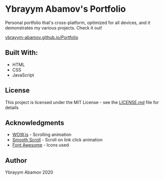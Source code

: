 
# Ybrayym Abamov's Portfolio

Personal portfolio that's cross-platform, optimized for all devices, and it demonstrates my various projects. Check it out!

[ybrayym-abamov.github.io/Portfolio](http://ybrayym-abamov.github.io/Portfolio)

## Built With:
- HTML
- CSS
- JavaScript

## License

This project is licensed under the MIT License - see the [LICENSE.md](LICENSE.md) file for details

## Acknowledgments

* [WOW.js](https://mynameismatthieu.com/WOW/) - Scrolling animation
* [Smooth Scroll](https://github.com/cferdinandi/smooth-scroll) - Scroll on link click animation
* [Font Awesome](https://fontawesome.com/?from=io/) - Icons used

## Author
Ybrayym Abamov 2020